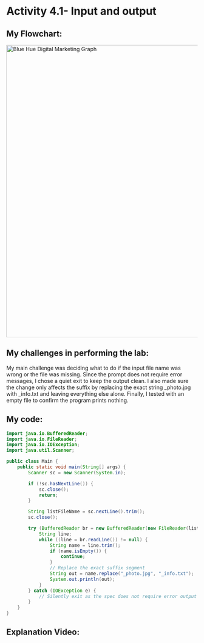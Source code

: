 # Activity 4.1- Input and output

## My Flowchart:
<img width="1024" height="768" alt="Blue Hue Digital Marketing Graph" src="https://github.com/user-attachments/assets/16df51f0-094f-4cf9-ac7b-c53f8c32e323" />

## My challenges in performing the lab:
My main challenge was deciding what to do if the input file name was wrong or the file was missing. 
Since the prompt does not require error messages, I chose a quiet exit to keep the output clean. 
I also made sure the change only affects the suffix by replacing the exact string _photo.jpg with _info.txt and leaving everything else alone. 
Finally, I tested with an empty file to confirm the program prints nothing.

## My code:
```java
import java.io.BufferedReader;
import java.io.FileReader;
import java.io.IOException;
import java.util.Scanner;

public class Main {
    public static void main(String[] args) {
        Scanner sc = new Scanner(System.in);

        if (!sc.hasNextLine()) {
            sc.close();
            return;
        }

        String listFileName = sc.nextLine().trim();
        sc.close();

        try (BufferedReader br = new BufferedReader(new FileReader(listFileName))) {
            String line;
            while ((line = br.readLine()) != null) {
                String name = line.trim();
                if (name.isEmpty()) {
                    continue;
                }
                // Replace the exact suffix segment
                String out = name.replace("_photo.jpg", "_info.txt");
                System.out.println(out);
            }
        } catch (IOException e) {
            // Silently exit as the spec does not require error output
        }
    }
}

```
## Explanation Video:
